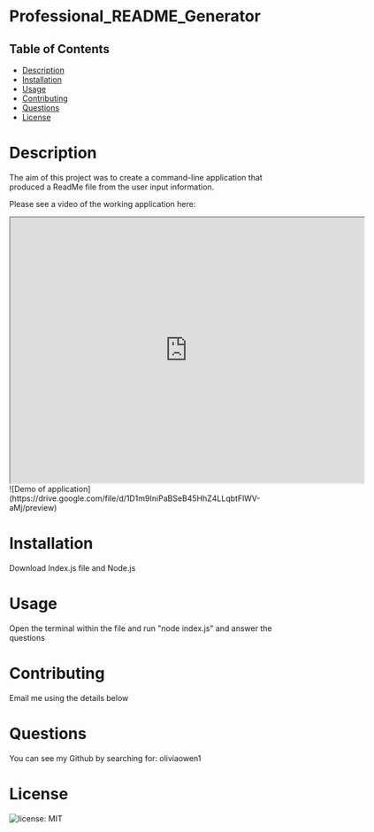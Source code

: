 # Professional_README_Generator

## Table of Contents

* [Description](#Description)
* [Installation](#Installation)
* [Usage](#Usage)
* [Contributing](#Contributing)
* [Questions](#Questions)
* [License](#License)



# Description
The aim of this project was to create a command-line application that produced a ReadMe file from the user input information.

Please see a video of the working application here: 
<iframe src="https://drive.google.com/file/d/1D1m9IniPaBSeB45HhZ4LLqbtFlWV-aMj/preview" width="640" height="480"></iframe>
![Demo of application](https://drive.google.com/file/d/1D1m9IniPaBSeB45HhZ4LLqbtFlWV-aMj/preview)

# Installation 
Download Index.js file and Node.js

# Usage
Open the terminal within the file and run "node index.js" and answer the questions

# Contributing
Email me using the details below


# Questions
You can see my Github by searching for: 
oliviaowen1

# License
![license: MIT](https://img.shields.io/badge/License-MIT-blue.svg)

